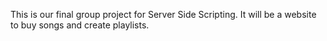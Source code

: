 This is our final group project for Server Side Scripting.
It will be a website to buy songs and create playlists.
